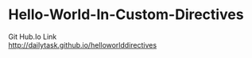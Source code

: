 # Hello-World-In-Custom-Directives

Git Hub.Io Link
<br/>
http://dailytask.github.io/helloworlddirectives

